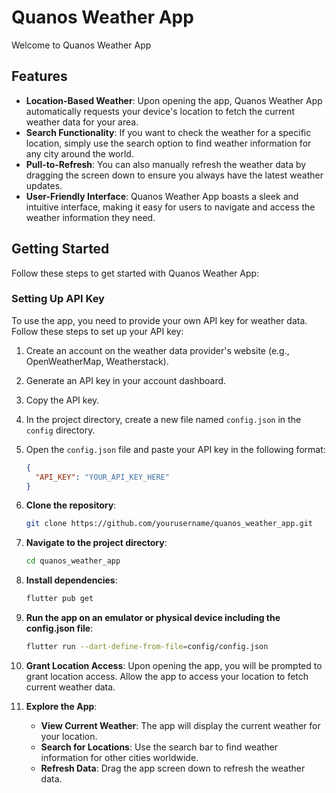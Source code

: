 # Quanos Weather App

Welcome to Quanos Weather App

## Features

- **Location-Based Weather**: Upon opening the app, Quanos Weather App automatically requests your device's location to fetch the current weather data for your area.
- **Search Functionality**: If you want to check the weather for a specific location, simply use the search option to find weather information for any city around the world.
- **Pull-to-Refresh**: You can also manually refresh the weather data by dragging the screen down to ensure you always have the latest weather updates.
- **User-Friendly Interface**: Quanos Weather App boasts a sleek and intuitive interface, making it easy for users to navigate and access the weather information they need.

## Getting Started

Follow these steps to get started with Quanos Weather App:

### Setting Up API Key

To use the app, you need to provide your own API key for weather data. Follow these steps to set up your API key:

1. Create an account on the weather data provider's website (e.g., OpenWeatherMap, Weatherstack).
2. Generate an API key in your account dashboard.
3. Copy the API key.
4. In the project directory, create a new file named `config.json` in the `config` directory.
5. Open the `config.json` file and paste your API key in the following format:

   ```json
   {
     "API_KEY": "YOUR_API_KEY_HERE"
   }


1. **Clone the repository**: 
   ```sh
   git clone https://github.com/yourusername/quanos_weather_app.git
   ```

2. **Navigate to the project directory**: 
   ```sh
   cd quanos_weather_app
   ```

3. **Install dependencies**: 
   ```sh
   flutter pub get
   ```

4. **Run the app on an emulator or physical device including the config.json file**: 
   ```sh
   flutter run --dart-define-from-file=config/config.json
   ```

5. **Grant Location Access**: Upon opening the app, you will be prompted to grant location access. Allow the app to access your location to fetch current weather data.

6. **Explore the App**:
   - **View Current Weather**: The app will display the current weather for your location.
   - **Search for Locations**: Use the search bar to find weather information for other cities worldwide.
   - **Refresh Data**: Drag the app screen down to refresh the weather data.
